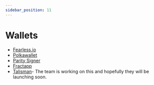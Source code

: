 ```yaml
---
sidebar_position: 11
---
```


# Wallets

-   [Fearless.io](https://fearlesswallet.io/)
-   [Polkawallet](https://polkawallet.io/)
-   [Parity Signer](https://www.parity.io/technologies/signer/)
-   [Fractapp](https://www.fractapp.com/)
-   [Talisman](https://app.talisman.xyz/)- The team is working on this and hopefully they will be launching soon.
